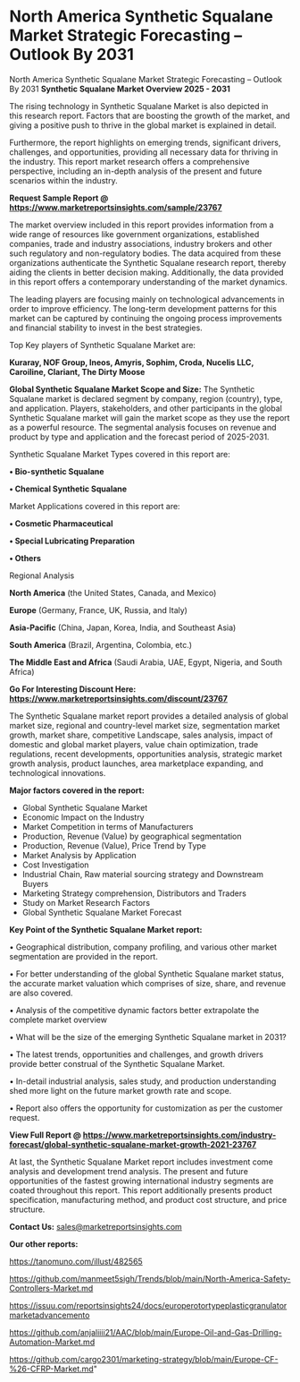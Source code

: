 # North America Synthetic Squalane Market Strategic Forecasting – Outlook By 2031
North America Synthetic Squalane Market Strategic Forecasting – Outlook By 2031
<Strong> Synthetic Squalane Market Overview 2025 - 2031</strong>

The rising technology in Synthetic Squalane Market is also depicted in this research report. Factors that are boosting the growth of the market, and giving a positive push to thrive in the global market is explained in detail.

Furthermore, the report highlights on emerging trends, significant drivers, challenges, and opportunities, providing all necessary data for thriving in the industry. This report market research offers a comprehensive perspective, including an in-depth analysis of the present and future scenarios within the industry.

<strong>Request Sample Report @ <a href=https://www.marketreportsinsights.com/sample/23767>https://www.marketreportsinsights.com/sample/23767</a></strong>

The market overview included in this report provides information from a wide range of resources like government organizations, established companies, trade and industry associations, industry brokers and other such regulatory and non-regulatory bodies. The data acquired from these organizations authenticate the Synthetic Squalane research report, thereby aiding the clients in better decision making. Additionally, the data provided in this report offers a contemporary understanding of the market dynamics.

The leading players are focusing mainly on technological advancements in order to improve efficiency. The long-term development patterns for this market can be captured by continuing the ongoing process improvements and financial stability to invest in the best strategies.

Top Key players of Synthetic Squalane Market are:

<strong>Kuraray, NOF Group, Ineos, Amyris, Sophim, Croda, Nucelis LLC, Caroiline, Clariant, The Dirty Moose</strong>

<strong><b>Global Synthetic Squalane Market Scope and Size:</b></strong>
The Synthetic Squalane market is declared segment by company, region (country), type, and application. Players, stakeholders, and other participants in the global Synthetic Squalane market will gain the market scope as they use the report as a powerful resource. The segmental analysis focuses on revenue and product by type and application and the forecast period of 2025-2031.

Synthetic Squalane Market Types covered in this report are:

<strong>• Bio-synthetic Squalane

• Chemical Synthetic Squalane</strong>

Market Applications covered in this report are:

<strong>• Cosmetic Pharmaceutical

• Special Lubricating Preparation

• Others</strong> 

Regional Analysis

<strong>North America</strong> (the United States, Canada, and Mexico)

<strong>Europe</strong> (Germany, France, UK, Russia, and Italy)

<strong>Asia-Pacific</strong> (China, Japan, Korea, India, and Southeast Asia)

<strong>South America</strong> (Brazil, Argentina, Colombia, etc.)

<strong>The Middle East and Africa</strong> (Saudi Arabia, UAE, Egypt, Nigeria, and South Africa)

<strong>Go For Interesting Discount Here: <a href=https://www.marketreportsinsights.com/discount/23767>https://www.marketreportsinsights.com/discount/23767</a></strong>

The Synthetic Squalane market report provides a detailed analysis of global market size, regional and country-level market size, segmentation market growth, market share, competitive Landscape, sales analysis, impact of domestic and global market players, value chain optimization, trade regulations, recent developments, opportunities analysis, strategic market growth analysis, product launches, area marketplace expanding, and technological innovations.

<strong><b>Major factors covered in the report:</b></strong>
<ul>
  <li>Global Synthetic Squalane Market </li>
  <li>Economic Impact on the Industry</li>
  <li>Market Competition in terms of Manufacturers</li>
  <li>Production, Revenue (Value) by geographical segmentation</li>
  <li>Production, Revenue (Value), Price Trend by Type</li>
  <li>Market Analysis by Application</li>
  <li>Cost Investigation</li>
  <li>Industrial Chain, Raw material sourcing strategy and Downstream Buyers</li>
  <li>Marketing Strategy comprehension, Distributors and Traders</li>
  <li>Study on Market Research Factors</li>
  <li>Global Synthetic Squalane Market Forecast</li>
</ul>

<strong><b>Key Point of the Synthetic Squalane Market report:</b></strong>

• Geographical distribution, company profiling, and various other market segmentation are provided in the report.

• For better understanding of the global Synthetic Squalane market status, the accurate market valuation which comprises of size, share, and revenue are also covered.

• Analysis of the competitive dynamic factors better extrapolate the complete market overview

• What will be the size of the emerging Synthetic Squalane market in 2031?

• The latest trends, opportunities and challenges, and growth drivers provide better construal of the Synthetic Squalane Market.

• In-detail industrial analysis, sales study, and production understanding shed more light on the future market growth rate and scope.

• Report also offers the opportunity for customization as per the customer request.

<strong><b>View Full Report @ <a href=https://www.marketreportsinsights.com/industry-forecast/global-synthetic-squalane-market-growth-2021-23767>https://www.marketreportsinsights.com/industry-forecast/global-synthetic-squalane-market-growth-2021-23767</a></b></strong>


At last, the Synthetic Squalane Market report includes investment come analysis and development trend analysis. The present and future opportunities of the fastest growing international industry segments are coated throughout this report. This report additionally presents product specification, manufacturing method, and product cost structure, and price structure.

<strong>Contact Us:</strong>
sales@marketreportsinsights.com

<strong>Our other reports:</strong>

<a href=https://tanomuno.com/illust/482565>https://tanomuno.com/illust/482565</a>

<a href=https://github.com/manmeet5sigh/Trends/blob/main/North-America-Safety-Controllers-Market.md>https://github.com/manmeet5sigh/Trends/blob/main/North-America-Safety-Controllers-Market.md</a>

<a href=https://issuu.com/reportsinsights24/docs/europerotortypeplasticgranulatormarketadvancemento>https://issuu.com/reportsinsights24/docs/europerotortypeplasticgranulatormarketadvancemento</a>

<a href=https://github.com/anjaliiii21/AAC/blob/main/Europe-Oil-and-Gas-Drilling-Automation-Market.md>https://github.com/anjaliiii21/AAC/blob/main/Europe-Oil-and-Gas-Drilling-Automation-Market.md</a>

<a href=https://github.com/cargo2301/marketing-strategy/blob/main/Europe-CF-%26-CFRP-Market.md>https://github.com/cargo2301/marketing-strategy/blob/main/Europe-CF-%26-CFRP-Market.md</a>"
